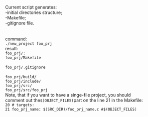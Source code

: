 Current script generates: <br>
-initial directories structure; <br>
-Makefile; <br>
-gitignore file. <br>
<br>
<br>command:
<br>
<code>./new_project foo_prj</code>
<br>result:
<br>
<code>foo_prj/:</code>
<br>
<code>foo_prj/Makefile</code> <br>
<br>
<code>foo_prj/.gitignore</code> <br>
<br>
<code>foo_prj/build/</code>
<br>
<code>foo_prj/include/</code>
<br>
<code>foo_prj/src/</code>
<br>
<code>foo_prj/src/foo_prj</code>
<br>
Note, that if you want to have a singe-file project, you should
<br>
comment out the<code>$(OBJECT_FILES)</code>part on the line 21
in the Makefile:
<br>
<code>20  # targets:</code><br>
<code>21  foo_prj_name: $(SRC_DIR)/foo_prj_name.c #$(OBJECT_FILES)
</code>
